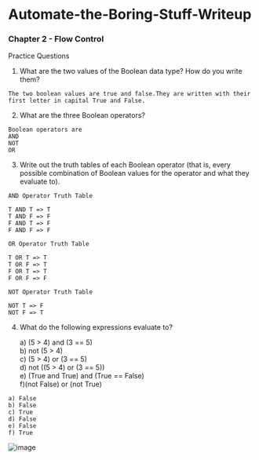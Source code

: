 # Automate-the-Boring-Stuff-Writeup

<h3>Chapter 2 - Flow Control</h3>

Practice Questions

1. What are the two values of the Boolean data type? How do you write them?
```
The two boolean values are true and false.They are written with their first letter in capital True and False.
```
2. What are the three Boolean operators?
```
Boolean operators are
AND
NOT
OR 
```
3. Write out the truth tables of each Boolean operator (that is, every possible combination of Boolean values for the operator and what they evaluate to).
```
AND Operator Truth Table

T AND T => T
T AND F => F
F AND T => F
F AND F => F

OR Operator Truth Table

T OR T => T
T OR F => T
F OR T => T
F OR F => F

NOT Operator Truth Table

NOT T => F
NOT F => T
```
4. What do the following expressions evaluate to?

      a) (5 > 4) and (3 == 5)<br>
  b) not (5 > 4)<br> 
  c) (5 > 4) or (3 == 5)<br>
  d) not ((5 > 4) or (3 == 5))<br>
  e) (True and True) and (True == False)<br>
  f)(not False) or (not True)

```
a) False
b) False
c) True
d) False
e) False
f) True
```
![image](https://user-images.githubusercontent.com/113903135/216751326-13268af4-5367-4359-b3b1-497c48b27834.png)

